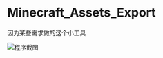 # **Minecraft_Assets_Export**

因为某些需求做的这个小工具

![程序截图](https://user-images.githubusercontent.com/98859433/173197856-9c764db7-bcd7-4b27-bc73-a8b891b8453d.png)

